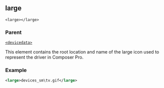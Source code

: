 ## large

`<large></large>`


### Parent

[`<devicedata>`][1]


This element contains the root location and name of the large icon used to represent the driver in Composer Pro.


### Example

```xml
<large>devices_sm\tv.gif</large>
```





[1]:	https://snap-one.github.io/docs-driverworks-xml/#common-xml-devicedata